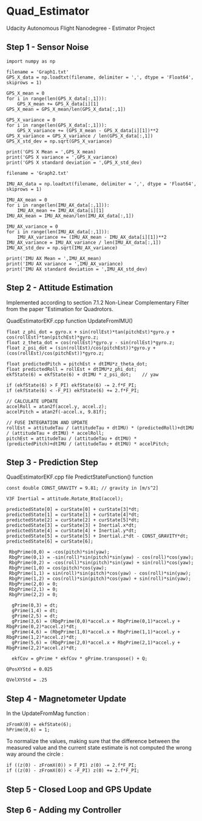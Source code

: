 # Quad_Estimator
Udacity Autonomous Flight Nanodegree - Estimator Project


## Step 1 - Sensor Noise

```
import numpy as np

filename = 'Graph1.txt'
GPS_X_data = np.loadtxt(filename, delimiter = ',', dtype = 'Float64', skiprows = 1)

GPS_X_mean = 0
for i in range(len(GPS_X_data[:,1])):
    GPS_X_mean += GPS_X_data[i][1]
GPS_X_mean = GPS_X_mean/len(GPS_X_data[:,1])

GPS_X_variance = 0
for i in range(len(GPS_X_data[:,1])):
    GPS_X_variance += (GPS_X_mean - GPS_X_data[i][1])**2
GPS_X_variance = GPS_X_variance / len(GPS_X_data[:,1])
GPS_X_std_dev = np.sqrt(GPS_X_variance)

print('GPS X Mean = ',GPS_X_mean)
print('GPS X variance = ',GPS_X_variance)
print('GPS X standard deviation = ',GPS_X_std_dev)
```


```
filename = 'Graph2.txt'

IMU_AX_data = np.loadtxt(filename, delimiter = ',', dtype = 'Float64', skiprows = 1)

IMU_AX_mean = 0
for i in range(len(IMU_AX_data[:,1])):
    IMU_AX_mean += IMU_AX_data[i][1]
IMU_AX_mean = IMU_AX_mean/len(IMU_AX_data[:,1])

IMU_AX_variance = 0
for i in range(len(IMU_AX_data[:,1])):
    IMU_AX_variance += (IMU_AX_mean - IMU_AX_data[i][1])**2
IMU_AX_variance = IMU_AX_variance / len(IMU_AX_data[:,1])
IMU_AX_std_dev = np.sqrt(IMU_AX_variance)

print('IMU AX Mean = ',IMU_AX_mean)
print('IMU AX variance = ',IMU_AX_variance)
print('IMU AX standard deviation = ',IMU_AX_std_dev)
```



## Step 2 - Attitude Estimation

Implemented according to section 7.1.2 Non-Linear Complementary Filter from the paper "Estimation for Quadrotors.

QuadEstimatorEKF.cpp 
function UpdateFromIMU()
 
```
float z_phi_dot = gyro.x + sin(rollEst)*tan(pitchEst)*gyro.y + cos(rollEst)*tan(pitchEst)*gyro.z;
float z_theta_dot = cos(rollEst)*gyro.y - sin(rollEst)*gyro.z;    
float z_psi_dot = (sin(rollEst)/cos(pitchEst))*gyro.y + (cos(rollEst)/cos(pitchEst))*gyro.z;
```


```
float predictedPitch = pitchEst + dtIMU*z_theta_dot;
float predictedRoll = rollEst + dtIMU*z_phi_dot;
ekfState(6) = ekfState(6) + dtIMU * z_psi_dot;    // yaw
```

```
if (ekfState(6) > F_PI) ekfState(6) -= 2.f*F_PI;
if (ekfState(6) < -F_PI) ekfState(6) += 2.f*F_PI;
```


```
// CALCULATE UPDATE
accelRoll = atan2f(accel.y, accel.z);
accelPitch = atan2f(-accel.x, 9.81f);
```

```
// FUSE INTEGRATION AND UPDATE
rollEst = attitudeTau / (attitudeTau + dtIMU) * (predictedRoll)+dtIMU / (attitudeTau + dtIMU) * accelRoll;
pitchEst = attitudeTau / (attitudeTau + dtIMU) * (predictedPitch)+dtIMU / (attitudeTau + dtIMU) * accelPitch;
```


## Step 3 - Prediction Step

QuadEstimatorEKF.cpp file
PredictStateFunction() function

```
const double CONST_GRAVITY = 9.81; // gravity in [m/s^2]
    
V3F Inertial = attitude.Rotate_BtoI(accel);
    
predictedState[0] = curState[0] + curState[3]*dt;
predictedState[1] = curState[1] + curState[4]*dt;
predictedState[2] = curState[2] + curState[5]*dt;
predictedState[3] = curState[3] + Inertial.x*dt;
predictedState[4] = curState[4] + Inertial.y*dt;
predictedState[5] = curState[5] + Inertial.z*dt - CONST_GRAVITY*dt;
predictedState[6] = curState[6];
```


```
 RbgPrime(0,0) = -cos(pitch)*sin(yaw);
 RbgPrime(0,1) = -sin(roll)*sin(pitch)*sin(yaw) - cos(roll)*cos(yaw);
 RbgPrime(0,2) = -cos(roll)*sin(pitch)*sin(yaw) + sin(roll)*cos(yaw);
 RbgPrime(1,0) = cos(pitch)*cos(yaw);
 RbgPrime(1,1) = sin(roll)*sin(pitch)*cos(yaw) - cos(roll)*sin(yaw);
 RbgPrime(1,2) = cos(roll)*sin(pitch)*cos(yaw) + sin(roll)*sin(yaw);
 RbgPrime(2,0) = 0;
 RbgPrime(2,1) = 0;
 RbgPrime(2,2) = 0;
```

```
  gPrime(0,3) = dt;
  gPrime(1,4) = dt;
  gPrime(2,5) = dt;
  gPrime(3,6) = (RbgPrime(0,0)*accel.x + RbgPrime(0,1)*accel.y + RbgPrime(0,2)*accel.z)*dt;
  gPrime(4,6) = (RbgPrime(1,0)*accel.x + RbgPrime(1,1)*accel.y + RbgPrime(1,2)*accel.z)*dt;
  gPrime(5,6) = (RbgPrime(2,0)*accel.x + RbgPrime(2,1)*accel.y + RbgPrime(2,2)*accel.z)*dt;
        
  ekfCov = gPrime * ekfCov * gPrime.transpose() + Q;

``` 


```
QPosXYStd = 0.025

QVelXYStd = .25
```

## Step 4 - Magnetometer Update

In the UpdateFromMag function :

```
zFromX(0) = ekfState(6);
hPrime(0,6) = 1;
```    

To normalize the values, making sure that the difference between the measured value and the current state estimate is not computed the wrong way around the circle :

```
if ((z(0) - zFromX(0)) > F_PI) z(0) -= 2.f*F_PI;
if ((z(0) - zFromX(0)) < -F_PI) z(0) += 2.f*F_PI;
```

## Step 5 - Closed Loop and GPS Update

## Step 6 - Adding my Controller

